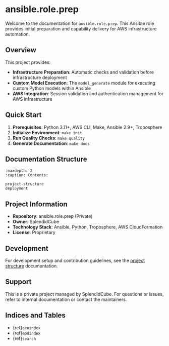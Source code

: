 # ansible.role.prep

Welcome to the documentation for `ansible.role.prep`. This Ansible role provides initial preparation and capability delivery for AWS infrastructure automation.

## Overview

This project provides:

- **Infrastructure Preparation**: Automatic checks and validation before infrastructure deployment
- **Custom Model Execution**: The `model_generate` module for executing custom Python models within Ansible
- **AWS Integration**: Session validation and authentication management for AWS infrastructure

## Quick Start

1. **Prerequisites**: Python 3.11+, AWS CLI, Make, Ansible 2.9+, Troposphere
2. **Initialize Environment**: `make init`
3. **Run Quality Checks**: `make quality`
4. **Generate Documentation**: `make docs`

## Documentation Structure

```{toctree}
:maxdepth: 2
:caption: Contents:

project-structure
deployment
```

## Project Information

- **Repository**: ansible.role.prep (Private)
- **Owner**: SplendidCube
- **Technology Stack**: Ansible, Python, Troposphere, AWS CloudFormation
- **License**: Proprietary

## Development

For development setup and contribution guidelines, see the [project structure](project-structure.md) documentation.

## Support

This is a private project managed by SplendidCube. For questions or issues, refer to internal documentation or contact the maintainers.

## Indices and Tables

- {ref}`genindex`
- {ref}`modindex`
- {ref}`search`
